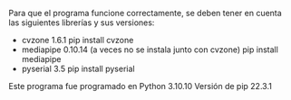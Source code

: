 Para que el programa funcione correctamente, se deben tener en cuenta las siguientes librerías y sus versiones:
  - cvzone 1.6.1
    pip install cvzone
  - mediapipe 0.10.14 (a veces no se instala junto con cvzone)
    pip install mediapipe
  - pyserial 3.5
    pip install pyserial

Este programa fue programado en Python 3.10.10
Versión de pip 22.3.1
